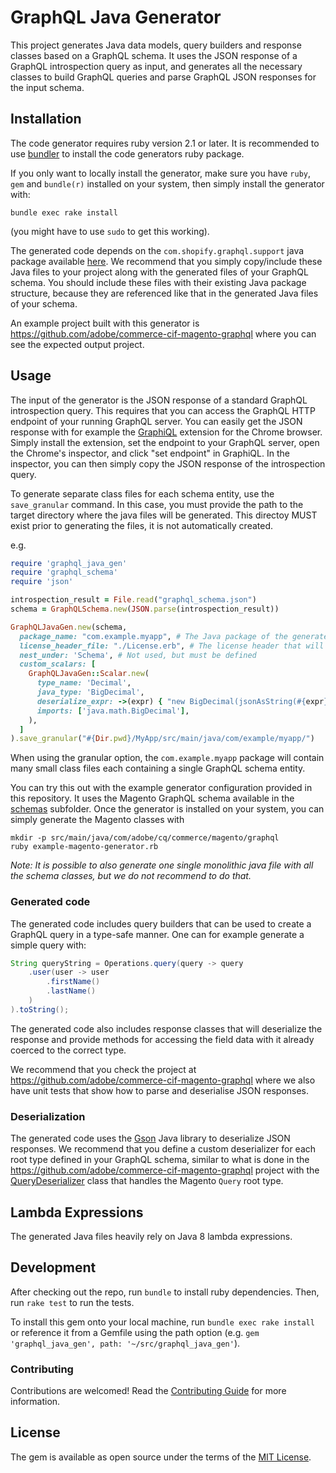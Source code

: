 # GraphQL Java Generator

This project generates Java data models, query builders and response classes based on a GraphQL schema. It uses the JSON response of a GraphQL introspection query as input, and generates all the necessary classes to build GraphQL queries and parse GraphQL JSON responses for the input schema.

## Installation

The code generator requires ruby version 2.1 or later. It is recommended to use [bundler](http://bundler.io/) to install the code generators ruby package.

If you only want to locally install the generator, make sure you have `ruby`, `gem` and `bundle(r)` installed on your system, then simply install the generator with:

    bundle exec rake install

(you might have to use `sudo` to get this working).

The generated code depends on the `com.shopify.graphql.support` java package available [here](support/src/main/java). We recommend that you simply copy/include these Java files to your project along with the generated files of your GraphQL schema. You should include these files with their existing Java package structure, because they are referenced like that in the generated Java files of your schema.

An example project built with this generator is https://github.com/adobe/commerce-cif-magento-graphql where you can see the expected output project.

## Usage

The input of the generator is the JSON response of a standard GraphQL introspection query. This requires that you can access the GraphQL HTTP endpoint of your running GraphQL server. You can easily get the JSON response with for example the [GraphiQL](https://github.com/graphql/graphiql) extension for the Chrome browser. Simply install the extension, set the endpoint to your GraphQL server, open the Chrome's inspector, and click "set endpoint" in GraphiQL. In the inspector, you can then simply copy the JSON response of the introspection query.

To generate separate class files for each schema entity, use the `save_granular` command. In this case, you must provide the path to the target directory where the java files will be generated. This directoy MUST exist prior to generating the files, it is not automatically created.

e.g.
```ruby
require 'graphql_java_gen'
require 'graphql_schema'
require 'json'

introspection_result = File.read("graphql_schema.json")
schema = GraphQLSchema.new(JSON.parse(introspection_result))

GraphQLJavaGen.new(schema,
  package_name: "com.example.myapp", # The Java package of the generated classes
  license_header_file: "./License.erb", # The license header that will be added to all Java files
  nest_under: 'Schema', # Not used, but must be defined
  custom_scalars: [
    GraphQLJavaGen::Scalar.new(
      type_name: 'Decimal',
      java_type: 'BigDecimal',
      deserialize_expr: ->(expr) { "new BigDecimal(jsonAsString(#{expr}, key))" },
      imports: ['java.math.BigDecimal'],
    ),
  ]
).save_granular("#{Dir.pwd}/MyApp/src/main/java/com/example/myapp/")
```

When using the granular option, the `com.example.myapp` package will contain many small class files each containing a single GraphQL schema entity.

You can try this out with the example generator configuration provided in this repository. It uses the Magento GraphQL schema available in the [schemas](schemas) subfolder. Once the generator is installed on your system, you can simply generate the Magento classes with

```
mkdir -p src/main/java/com/adobe/cq/commerce/magento/graphql
ruby example-magento-generator.rb
```

*Note: It is possible to also generate one single monolithic java file with all the schema classes, but we do not recommend to do that.*

### Generated code

The generated code includes query builders that can be used to create a GraphQL query in a type-safe manner. One can for example generate a simple query with:

```java
String queryString = Operations.query(query -> query
    .user(user -> user
        .firstName()
        .lastName()
    )
).toString();
```

The generated code also includes response classes that will deserialize the response and provide methods for accessing the field data with it already coerced to the correct type.

We recommend that you check the project at https://github.com/adobe/commerce-cif-magento-graphql where we also have unit tests that show how to parse and deserialise JSON responses.

### Deserialization

The generated code uses the [Gson](https://github.com/google/gson) Java library to deserialize JSON responses. We recommend that you define a custom deserializer for each root type defined in your GraphQL schema, similar to what is done in the https://github.com/adobe/commerce-cif-magento-graphql project with the [QueryDeserializer](https://github.com/adobe/commerce-cif-magento-graphql/blob/master/src/main/java/com/adobe/cq/commerce/magento/graphql/gson/QueryDeserializer.java) class that handles the Magento `Query` root type.

## Lambda Expressions

The generated Java files heavily rely on Java 8 lambda expressions.

## Development

After checking out the repo, run `bundle` to install ruby dependencies. Then, run `rake test` to run the tests.

To install this gem onto your local machine, run `bundle exec rake install` or reference it from a Gemfile using the path option (e.g. `gem 'graphql_java_gen', path: '~/src/graphql_java_gen'`).

### Contributing
 
Contributions are welcomed! Read the [Contributing Guide](.github/CONTRIBUTING.md) for more information.

## License

The gem is available as open source under the terms of the [MIT License](http://opensource.org/licenses/MIT).
